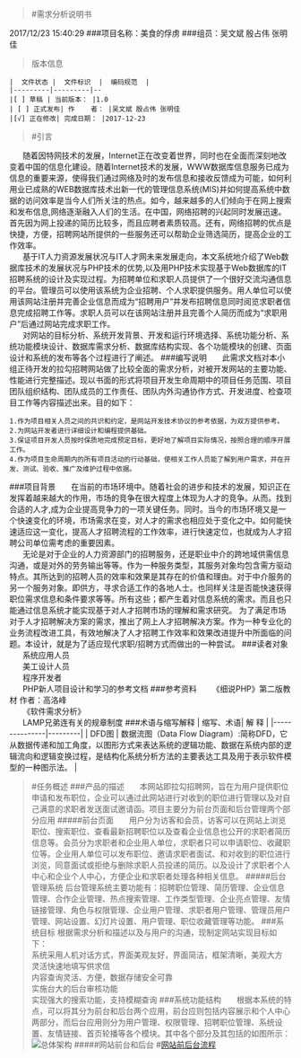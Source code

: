 >#需求分析说明书

2017/12/23 15:40:29 
###项目名称：美食的俘虏
###组员：吴文斌 殷占伟 张明佳
>版本信息

	|  文件状态 |  文件标识  |  编码规范  |
    |---------|---------|--
    |[ ] 草稿 | 当前版本： |1.0
    | [ ] 正式发布| 作    者： |吴文斌 殷占伟 张明佳
    |[√] 正在修改| 完成日期： |2017-12-23
>#引言
 
&nbsp;&nbsp;&nbsp;&nbsp;&nbsp;&nbsp;随着因特网技术的发展，Internet正在改变着世界，同时也在全面而深刻地改变着中国的信息化建设。随着Internet技术的发展，WWW数据库信息服务已成为信息的重要来源，使得我们通过网络及时的发布信息和接收反馈成为可能，如何利用业已成熟的WEB数据库技术出新一代的管理信息系统(MIS)并如何提高系统中数据的访问效率是当今人们所关注的热点。如今，越来越多的人们倾向于在网上搜索和发布信息,网络逐渐融入人们的生活。在中国，网络招聘的兴起同时发展迅速。首先因为网上投递的简历比较多，而且应聘者素质较高。还有，网络招聘的优点是快捷，方便，招聘网站所提供的一些服务还可以帮助企业筛选简历，提高企业的工作效率。<br>
&nbsp;&nbsp;&nbsp;&nbsp;&nbsp;&nbsp;基于IT人力资源发展状况与IT人才网未来发展走向，本文系统地介绍了Web数据库技术的发展状况与PHP技术的优势,以及用PHP技术实现基于Web数据库的IT招聘系统的设计及实现过程。为招聘单位和求职人员提供了一个很好交流沟通信息的平台。管理员可以使用该系统为企业招聘、个人求职提供服务。用人单位可以使用该网站注册并完善企业信息而成为“招聘用户”并发布招聘信息同时阅览求职者信息完成招聘工作等。求职人员可以在该网站注册并且完善个人简历而成为“求职用户”后通过网站完成求职工作。<br>
&nbsp;&nbsp;&nbsp;&nbsp;&nbsp;&nbsp;对网站的目标分析、系统开发背景、开发和运行环境选择、系统功能分析、系统功能模块设计、数据库需求分析、数据库结构实现、各个功能模块的创建、页面设计和系统的发布等各个过程进行了阐述。
###编写说明
&nbsp;&nbsp;&nbsp;&nbsp;&nbsp;&nbsp;此需求文档对本小组正待开发的拉勾招聘网站做了比较全面的需求分析，对被开发网站的主要功能、性能进行完整描述。现以书面的形式将项目开发生命周期中的项目任务范围、项目团队组织结构、团队成员的工作责任、团队内外沟通协作方式、开发进度、检查项目工作等内容描述出来。目的如下：

	1.作为项目相关人员之间的共识和约定，是网站开发技术协议的参考依据，为双方提供参考。
	2.为网站开发者进行详细设计和编程提供基础。
	3.保证项目开发人员按时保质地完成预定目标，更好地了解项目实际情况，按照合理的顺序开展工作。
	4.作为项目生命周期内的所有项目活动的行动基础，使相关工作人员能了解到用户需求，并在开发、测试、验收、推广及维护过程中依据。
###项目背景
&nbsp;&nbsp;&nbsp;&nbsp;&nbsp;&nbsp;在当前的市场环境中。随着社会的进步和技术的发展，知识正在发挥着越来越大的作用，市场的竞争在很大程度上体现为人才的竞争。从而。找到合适的人才,成为企业提高竞争力的一项关键任务。同时。当今的市场环境又是一个快速变化的环境，市场需求在变，对人才的需求也相应处于变化之中。如何能快速适应这一变化，提高人才招聘流程的工作效率，进行快速定位，也就成为人才招聘公司单位需考虑的重要因素。<br>
&nbsp;&nbsp;&nbsp;&nbsp;&nbsp;&nbsp;无论是对于企业的人力资源部门的招聘服务，还是职业中介的跨地域供需信息沟通，或是对外的劳务输出等等。作为一种服务类型，其服务对象均包含需方驱动特点。其所达到的招聘人员的效率和效果是其存在的价值和理由。对于中介服务的另一个服务对象。即供方，寻求合适工作的各地人士。也同样关注是否能快速获得职位需求信息和条件要求等等。所有这些；都产生着对信息系统的需求。而且也只能通过信息系统才能实现基于对人才招聘市场的理解和需求研究。
为了满足市场对于人才招聘解决方案的需求，推出了网上人才招聘解决方案。作为一种专业化的业务流程改进工具，有效地解决了人才招聘工作效率和效果改进提升中所面临的问题。本设计，就是为了适应现代求职/招聘方式而做出的一种尝试。
###读者对象
&nbsp;&nbsp;&nbsp;&nbsp;&nbsp;&nbsp;系统应用人员<br>
&nbsp;&nbsp;&nbsp;&nbsp;&nbsp;&nbsp;美工设计人员<br>
&nbsp;&nbsp;&nbsp;&nbsp;&nbsp;&nbsp;程序开发者<br>
&nbsp;&nbsp;&nbsp;&nbsp;&nbsp;&nbsp;PHP新人项目设计和学习的参考文档
###参考资料
&nbsp;&nbsp;&nbsp;&nbsp;&nbsp;&nbsp;《细说PHP》第二版教材	作者：高洛峰<br>
&nbsp;&nbsp;&nbsp;&nbsp;&nbsp;&nbsp;《软件需求分析》<br>
&nbsp;&nbsp;&nbsp;&nbsp;&nbsp;&nbsp;LAMP兄弟连有关的规章制度
###术语与缩写解释
	|  缩写、术语|  解 释 |
    |---------------|---------|
    | DFD图 | 数据流图（Data Flow Diagram）:简称DFD，它从数据传递和加工角度，以图形方式来表达系统的逻辑功能、数据在系统内部的逻辑流向和逻辑变换过程，是结构化系统分析方法的主要表达工具及用于表示软件模型的一种图示法。 |
>#任务概述
###产品的描述
&nbsp;&nbsp;&nbsp;&nbsp;&nbsp;&nbsp;本网站即拉勾招聘网，旨在为用户提供职位申请和发布职位，企业可以通过此网站进行对收到的职位进行管理以及对自己满意的求职者发送面试邀请函。项目主要分为前台页面和后台管理两个部分应用
#####前台页面
&nbsp;&nbsp;&nbsp;&nbsp;&nbsp;&nbsp;用户分为访客和会员，访客可以在网站上浏览职位、搜索职位、查看最新招聘职位以及查看企业信息也公开的求职者简历信息等。会员分为求职者和企业用人单位，求职者只可以申请职位、收藏职位等。企业用人单位可以发布职位、邀请求职者面试、和对收到的职位进行浏览，同意面试或拒绝与删除求职人员投递的简历。以及设计了求职者个人中心和企业个人中心，方便企业和求职者处理各种相关信息。
#####后台管理系统
后台管理系统主要功能有：招聘职位管理、简历管理、企业信息管理、合作企业管理、热点搜索管理、工作类型管理、企业亮点管理、友情链接管理、角色与权限管理、企业用户管理、求职者用户管理、管理员用户管理、网站设置、幻灯片设置、用户管理、职位收藏管理等功能。
###系统目标
根据需求分析和描述以及与用户的沟通，现制定网站实现目标如下：<br>
系统采用人机对话方式，界面美观友好，界面简洁，框架清晰，美观大方<br>
灵活快速地填写供求信<br>
内容查询灵活、方便，数据存储安全可靠<br>
实施台大的后台审核功能<br>
实现强大的搜索功能，支持模糊查询
###系统功能结构
&nbsp;&nbsp;&nbsp;&nbsp;&nbsp;&nbsp;根据本系统的特点，可以将其分为前台和后台两个应用，前台应则包括内容展示和个人中心两部分，而后台应用则分为用户管理、权限管理、招聘职位管理、系统设置、友情链接、首页轮播等各个模块。其中各个部分及其包括的如图所示：
![总体架构](https://i.imgur.com/jNjC8Qr.png)
#####网站前台和后台
#[网站前后台流程](http://naotu.baidu.com/file/00066c0406c1293bd8f211ca33fe1c99)

